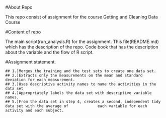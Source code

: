 #About Repo

 This repo consist of assignment for the course Getting and Cleaning Data Course

#Content of repo

The main script(run_analysis.R) for the assignment.
This file(README.md) which has the description of the repo.
Code book that has the description about the variable and the flow of R script.

#Assignment statement.

    ## 1.)Merges the training and the test sets to create one data set.
    ## 2.)Extracts only the measurements on the mean and standard deviation for each measurement.
    ## 3.)Uses descriptive activity names to name the activities in the data set
    ## 4.)Appropriately labels the data set with descriptive variable names.
    ## 5.)From the data set in step 4, creates a second, independent tidy data set with the average of             each variable for each activity and each subject.